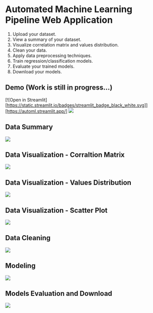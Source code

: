 # Automated Machine Learning Pipeline Web Application

1. Upload your dataset.
2. View a summary of your dataset.
3. Visualize correlation matrix and values distribution.
4. Clean your data.
5. Apply data preprocessing techniques.
6. Train regression/classification models.
7. Evaluate your trained models.
8. Download your models.

## Demo (Work is still in progress...)
[![Open in Streamlit][https://static.streamlit.io/badges/streamlit_badge_black_white.svg]][https://automl.streamlit.app/] 
![](https://github.com/ychafiqui/automl_webapp/blob/main/screenshots/demo0.png)

## Data Summary
![](https://github.com/ychafiqui/automl_webapp/blob/main/screenshots/demo1.png)
 
## Data Visualization - Corraltion Matrix
![](https://github.com/ychafiqui/automl_webapp/blob/main/screenshots/demo2.png)
 
## Data Visualization - Values Distribution
![](https://github.com/ychafiqui/automl_webapp/blob/main/screenshots/demo3.png)
 
## Data Visualization - Scatter Plot
![](https://github.com/ychafiqui/automl_webapp/blob/main/screenshots/demo4.png)
 
## Data Cleaning
![](https://github.com/ychafiqui/automl_webapp/blob/main/screenshots/demo5.png)
 
## Modeling
![](https://github.com/ychafiqui/automl_webapp/blob/main/screenshots/demo6.png)
 
## Models Evaluation and Download
![](https://github.com/ychafiqui/automl_webapp/blob/main/screenshots/demo7.png)
 
